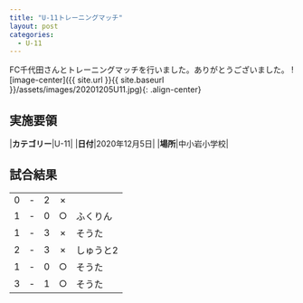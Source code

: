 ```yaml
---
title: "U-11トレーニングマッチ"
layout: post
categories:
  - U-11
---
```


FC千代田さんとトレーニングマッチを行いました。ありがとうございました。
![image-center]({{ site.url }}{{ site.baseurl }}/assets/images/20201205U11.jpg){: .align-center}

## 実施要領

|**カテゴリー**|U-11|
|**日付**|2020年12月5日|
|**場所**|中小岩小学校|

## 試合結果

|    |   |    |         |    |
|:--:|:-:|:--:|:--:|:--------|
|    0| - |   2|×||
|    1| - |   0|○|ふくりん|
|    1| - |   3|×|そうた|
|    2| - |   3|×|しゅうと2|
|    1| - |   0|○|そうた|
|    3| - |   1|○|そうた|
